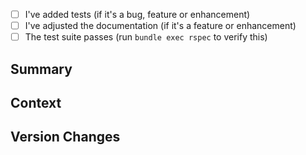 <!--
Thanks for creating a Pull Request! Before you submit, please make sure you've done the following:

- I read the contributing document at https://rubyonjets.com/docs/contributing/
-->

<!--
Make our lives easier! Choose one of the following by uncommenting it:
-->

<!-- This is a 🐞 bug fix. -->
<!-- This is a 🙋‍♂️ feature or enhancement. -->
<!-- This is a 🧐 documentation change. -->

<!--
Before you submit this pull request, make sure to have a look at the following checklist. If you don't know how to do some of these, that's fine!  Submit your pull request and we will help you out on the way.
-->

- [ ] I've added tests (if it's a bug, feature or enhancement)
- [ ] I've adjusted the documentation (if it's a feature or enhancement)
- [ ] The test suite passes (run `bundle exec rspec` to verify this)

## Summary

<!--
Provide a description of what your pull request changes.
-->

## Context

<!--
Is this related to any GitHub issue(s)?
-->

## Version Changes

<!--
Which semantic version change would you recommend?
If you don't know, feel free to omit it.
-->
